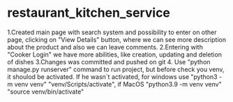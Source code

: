 ﻿# restaurant_kitchen_service

1.Created main page with search system and possibility to enter on other page, clicking on "View Details" button, where we can see more description about the product and also we can leave comments.
2.Entering with "Cooker Login" we have more abilities, like creation, updating and deletion of dishes
3.Changes was committed and pushed on git
4. Use "python manage.py runserver" command to run project, but before check you venv, it shoulod be activated. If he wasn`t activated, for windows use "python3 -m venv venv" "venv/Scripts/activate", if MacOS "python3.9 -m venv venv" "source venv/bin/activate"
